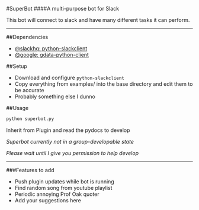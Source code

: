 #SuperBot
####A multi-purpose bot for Slack

This bot will connect to slack and have many different tasks it can perform.

-----

##Dependencies

* [@slackhq: python-slackclient](https://github.com/slackhq/python-slackclient)
* [@google: gdata-python-client](https://github.com/google/gdata-python-client)

##Setup

* Download and configure `python-slackclient`
* Copy everything from examples/ into the base directory and edit them to be accurate
* Probably something else I dunno

##Usage

```bash
python superbot.py
```

Inherit from Plugin and read the pydocs to develop

*Superbot currently not in a group-developable state*

*Please wait until I give you permission to help develop*

-----

###Features to add

* Push plugin updates while bot is running
* Find random song from youtube playlist
* Periodic annoying Prof Oak quoter
* Add your suggestions here
